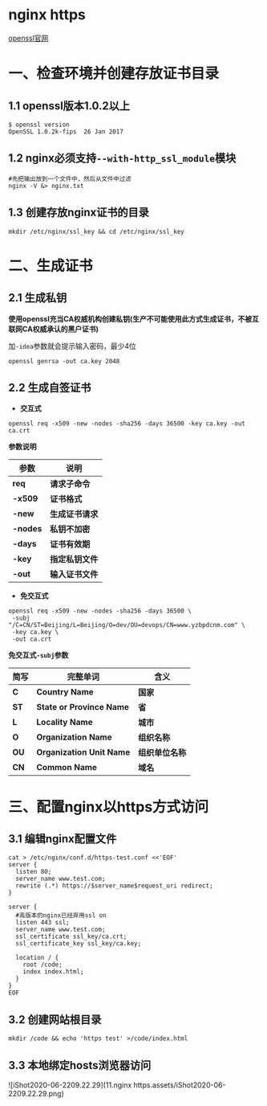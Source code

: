# nginx https

[openssl官网](https://www.openssl.org/)

# 一、检查环境并创建存放证书目录

## 1.1 openssl版本1.0.2以上

```shell
$ openssl version
OpenSSL 1.0.2k-fips  26 Jan 2017
```



## 1.2 nginx必须支持`--with-http_ssl_module`模块

```shell
#先把输出放到一个文件中，然后从文件中过滤
nginx -V &> nginx.txt
```



## 1.3 创建存放nginx证书的目录

```shell
mkdir /etc/nginx/ssl_key && cd /etc/nginx/ssl_key
```





# 二、生成证书

## 2.1 生成私钥

**使用openssl充当CA权威机构创建私钥(生产不可能使用此方式生成证书，不被互联网CA权威承认的黑户证书)**

加`-idea`参数就会提示输入密码，最少4位

```shell
openssl genrsa -out ca.key 2048
```



## 2.2 生成自签证书

- **交互式**

```shell
openssl req -x509 -new -nodes -sha256 -days 36500 -key ca.key -out ca.crt
```



**参数说明**

| **参数**   | **说明**         |
| ---------- | ---------------- |
| **req**    | **请求子命令**   |
| **-x509**  | **证书格式**     |
| **-new**   | **生成证书请求** |
| **-nodes** | **私钥不加密**   |
| **-days**  | **证书有效期**   |
| **-key**   | **指定私钥文件** |
| **-out**   | **输入证书文件** |





- **免交互式**

```shell
openssl req -x509 -new -nodes -sha256 -days 36500 \
 -subj "/C=CN/ST=Beijing/L=Beijing/O=dev/OU=devops/CN=www.yzbpdcnm.com" \
 -key ca.key \
 -out ca.crt
```

**免交互式`-subj`参数**

| **简写** | **完整单词**               | **含义**         |
| -------- | -------------------------- | ---------------- |
| **C**    | **Country Name**           | **国家**         |
| **ST**   | **State or Province Name** | **省**           |
| **L**    | **Locality Name**          | **城市**         |
| **O**    | **Organization Name**      | **组织名称**     |
| **OU**   | **Organization Unit Name** | **组织单位名称** |
| **CN**   | **Common Name**            | **域名**         |



# 三、配置nginx以https方式访问

## 3.1 编辑nginx配置文件

```nginx
cat > /etc/nginx/conf.d/https-test.conf <<'EOF'
server {
  listen 80;
  server_name www.test.com;
  rewrite (.*) https://$server_name$request_uri redirect;
}

server {
  #高版本的nginx已经弃用ssl on
  listen 443 ssl;
  server_name www.test.com;
  ssl_certificate ssl_key/ca.crt;
  ssl_certificate_key ssl_key/ca.key;

  location / {
    root /code;
    index index.html;
  }
}
EOF
```



## 3.2 创建网站根目录

```shell
mkdir /code && echo 'https test' >/code/index.html
```





## 3.3 本地绑定hosts浏览器访问

![iShot2020-06-2209.22.29](11.nginx https.assets/iShot2020-06-2209.22.29.png)